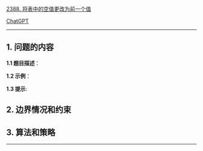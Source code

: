 [2388. 将表中的空值更改为前一个值](https://leetcode.cn/problems/change-null-values-in-a-table-to-the-previous-value)

[ChatGPT](https://chat.openai.com/g/g-GsMNEr76r-c-master)

---

## 1. 问题的内容
**1.1 题目描述**：

**1.2 示例**：

**1.3 提示**:

## 2. 边界情况和约束


## 3. 算法和策略

---
